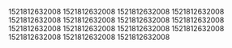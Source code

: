 1521812632008
1521812632008
1521812632008
1521812632008
1521812632008
1521812632008
1521812632008
1521812632008
1521812632008
1521812632008
1521812632008
1521812632008
1521812632008
1521812632008
1521812632008